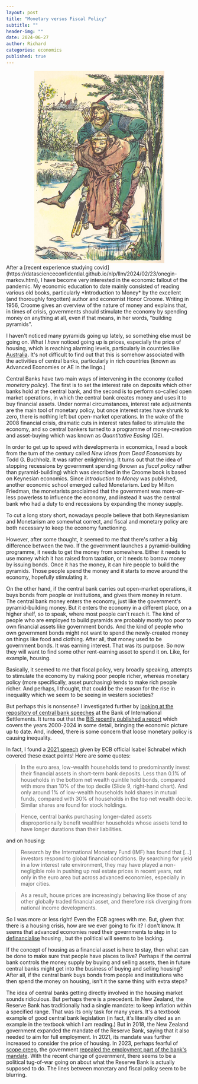 ```yaml
---
layout: post
title: "Monetary versus Fiscal Policy"
subtitle: ""
header-img: ""
date: 2024-06-27
author: Richard
categories: economics
published: true
---
```

<div style="width:70%; margin:0 auto;">
 <img src="/blog/images/2024/robinhoodandfriartuck.jpg" />
</div>
After a [recent experience studying covid](https://datascienceconfidential.github.io/nlp/llm/2024/02/23/onegin-markov.html), I have become very interested in the economic fallout of the pandemic. My economic education to date mainly consisted of reading various old books, particularly *Introduction to Money* by the excellent (and thoroughly forgotten) author and economist Honor Croome. Writing in 1956, Croome gives an overview of the nature of money and explains that, in times of crisis, governments should stimulate the economy by spending money on anything at all, even if that means, in her words, "building pyramids".

I haven't noticed many pyramids going up lately, so something else must be going on. What I *have* noticed going up is prices, especially the price of housing, which is reaching alarming levels, particularly in countries like [Australia](https://www.bbc.com/news/world-australia-67723760). It's not difficult to find out that this is somehow associated with the activities of central banks, particularly in rich countries (known as Advanced Economies or AE in the lingo.)

Central Banks have two main ways of intervening in the economy (called *monetary policy*). The first is to set the interest rate on deposits which other banks hold at the central bank, and the second is to perform so-called open market operations, in which the central bank creates money and uses it to buy financial assets. Under normal circumstances, interest rate adjustments are the main tool of monetary policy, but once interest rates have shrunk to zero, there is nothing left but open-market operations. In the wake of the 2008 financial crisis, dramatic cuts in interest rates failed to stimulate the economy, and so central bankers turned to a programme of money-creation and asset-buying which was known as *Quantitative Easing* (QE).

In order to get up to speed with developments in economics, I read a book from the turn of the century called *New Ideas from Dead Economists* by Todd G. Buchholz. It was rather enlightening. It turns out that the idea of stopping recessions by government spending (known as *fiscal policy* rather than pyramid-building) which was described in the Croome book is based on Keynesian economics. Since *Introduction to Money* was published, another economic school emerged called Monetarism. Led by Milton Friedman, the monetarists proclaimed that the government was more-or-less powerless to influence the economy, and instead it was the central bank who had a duty to end recessions by expanding the money supply.

To cut a long story short, nowadays people believe that both Keynesianism and Monetarism are somewhat correct, and fiscal and monetary policy are both necessary to keep the economy functioning.

However, after some thought, it seemed to me that there's rather a big difference between the two. If the government launches a pyramid-building programme, it needs to get the money from somewhere. Either it needs to use money which it has raised from taxation, or it needs to borrow money by issuing bonds. Once it has the money, it can hire people to build the pyramids. Those people spend the money and it starts to move around the economy, hopefully stimulating it.

On the other hand, if the central bank carries out open-market operations, it buys bonds from people or institutions, and gives them money in return. The central bank money enters the economy, just like the government's pyramid-building money. But it enters the economy in a different place, on a higher shelf, so to speak, where most people can't reach it. The kind of people who are employed to build pyramids are probably mostly too poor to own financial assets like government bonds. And the kind of people who own government bonds might not want to spend the newly-created money on things like food and clothing. After all, that money used to be government bonds. It was earning interest. That was its purpose. So now they will want to find some other rent-earning asset to spend it on. Like, for example, housing.

Basically, it seemed to me that fiscal policy, very broadly speaking, attempts to stimulate the economy by making poor people richer, whereas monetary policy (more specifically, asset purchasing) tends to make rich people richer. And perhaps, I thought, that could be the reason for the rise in inequality which we seem to be seeing in western societies?

But perhaps this is nonsense? I investigated further by [looking at the repository of central bank speeches](https://datascienceconfidential.github.io/python/nlp/2024/05/14/things-central-bankers-say.html) at the Bank of International Settlements. It turns out that the [BIS recently published a report](https://www.bis.org/publ/arpdf/ar2024e2.htm#fn_45) which covers the years 2000-2024 in some detail, bringing the economic picture up to date. And, indeed, there is some concern that loose monetary policy is causing inequality.

In fact, I found a [2021 speech](https://www.bis.org/review/r211123f.pdf) given by ECB official Isabel Schnabel which covered these exact points! Here are some quotes:

> In the euro area, low-wealth households tend to predominantly invest their financial assets in short-term bank deposits. Less than 0.1% of households in the bottom net wealth quintile hold bonds, compared with more than 10% of the top decile (Slide 9, right-hand chart). And only around 1% of low-wealth households hold shares in mutual funds, compared with 30% of households in the top net wealth decile. Similar shares are found for stock holdings.

> Hence, central banks purchasing longer-dated assets disproportionally benefit wealthier households whose assets tend to have longer durations than their liabilities.

and on housing:

> Research by the International Monetary Fund (IMF) has found that [...] investors respond to global financial conditions. By searching for yield in a low interest rate environment, they may have played a non-negligible role in pushing up real estate prices in recent years, not only in the euro area but across advanced economies, especially in major cities.

> As a result, house prices are increasingly behaving like those of any other globally traded financial asset, and therefore risk diverging from national income developments. 

So I was more or less right! Even the ECB agrees with me. But, given that there is a housing crisis, how are we ever going to fix it? I don't know. It seems that advanced economies need their governments to step in to [definancialise](https://www.ippr.org/articles/definancialisation-a-democratic-reformation-of-finance) housing , but the political will seems to be lacking.

If the concept of housing as a financial asset is here to stay, then what can be done to make sure that people have places to live? Perhaps if the central bank controls the money supply by buying and selling assets, then in future central banks might get into the business of buying and selling housing? After all, if the central bank buys bonds from people and institutions who then spend the money on housing, isn't it the same thing with extra steps?

The idea of central banks getting directly involved in the housing market sounds ridiculous. But perhaps there is a precedent. In New Zealand, the Reserve Bank has traditionally had a single mandate: to keep inflation within a specified range. That was its only task for many years. It's a textbook example of good central bank legislation (in fact, it's literally cited as an example in the textbook which I am reading.) But in 2018, the New Zealand government expanded the mandate of the Reserve Bank, saying that it also needed to aim for full employment. In 2021, its mandate was further increased to consider the price of housing. In 2023, perhaps fearful of [scope creep](https://en.wikipedia.org/wiki/Scope_creep), the government [repealed the employment part of the bank's mandate](https://www.rnz.co.nz/news/political/504643/reserve-bank-dual-mandate-repeal-passes-through-parliament). With the recent change of government, there seems to be a political tug-of-war going on about what the Reserve Bank is actually supposed to do. The lines between monetary and fiscal policy seem to be blurring.
